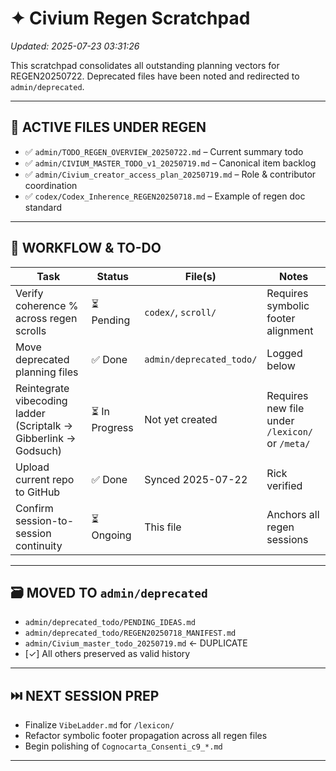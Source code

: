 <!-- Filename: SCRATCHPAD_REGEN.md -->
# ✦ Civium Regen Scratchpad
*Updated: 2025-07-23 03:31:26*

This scratchpad consolidates all outstanding planning vectors for REGEN20250722. Deprecated files have been noted and redirected to `admin/deprecated`.

---

## 🧠 ACTIVE FILES UNDER REGEN

- ✅ `admin/TODO_REGEN_OVERVIEW_20250722.md` – Current summary todo
- ✅ `admin/CIVIUM_MASTER_TODO_v1_20250719.md` – Canonical item backlog
- ✅ `admin/Civium_creator_access_plan_20250719.md` – Role & contributor coordination
- ✅ `codex/Codex_Inherence_REGEN20250718.md` – Example of regen doc standard

---

## 🔄 WORKFLOW & TO-DO

| Task | Status | File(s) | Notes |
|------|--------|---------|-------|
| Verify coherence % across regen scrolls | ⏳ Pending | `codex/`, `scroll/` | Requires symbolic footer alignment |
| Move deprecated planning files | ✅ Done | `admin/deprecated_todo/` | Logged below |
| Reintegrate vibecoding ladder (Scriptalk → Gibberlink → Godsuch) | ⏳ In Progress | Not yet created | Requires new file under `/lexicon/` or `/meta/` |
| Upload current repo to GitHub | ✅ Done | Synced 2025-07-22 | Rick verified |
| Confirm session-to-session continuity | ⏳ Ongoing | This file | Anchors all regen sessions |

---

## 🗃️ MOVED TO `admin/deprecated`

- `admin/deprecated_todo/PENDING_IDEAS.md`
- `admin/deprecated_todo/REGEN20250718_MANIFEST.md`
- `admin/Civium_master_todo_20250719.md` ← DUPLICATE
- [✓] All others preserved as valid history

---

## ⏭️ NEXT SESSION PREP

- Finalize `VibeLadder.md` for `/lexicon/`
- Refactor symbolic footer propagation across all regen files
- Begin polishing of `Cognocarta_Consenti_c9_*.md`

---

